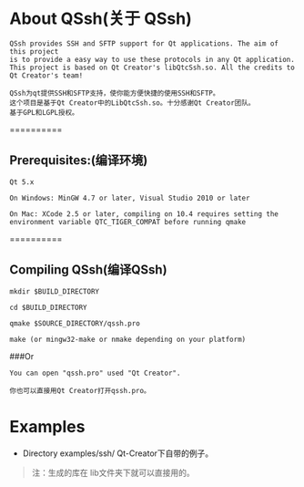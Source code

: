 
About QSsh(关于 QSsh)
==========

    QSsh provides SSH and SFTP support for Qt applications. The aim of this project 
    is to provide a easy way to use these protocols in any Qt application.
    This project is based on Qt Creator's libQtcSsh.so. All the credits to
    Qt Creator's team!

    QSsh为qt提供SSH和SFTP支持，使你能方便快捷的使用SSH和SFTP。
    这个项目是基于Qt Creator中的LibQtcSsh.so。十分感谢Qt Creator团队。
    基于GPL和LGPL授权。
==========

Prerequisites:(编译环境)
-------------
    Qt 5.x 

    On Windows: MinGW 4.7 or later, Visual Studio 2010 or later

    On Mac: XCode 2.5 or later, compiling on 10.4 requires setting the environment variable QTC_TIGER_COMPAT before running qmake

==========

Compiling QSsh(编译QSsh)
----------------------
    mkdir $BUILD_DIRECTORY

    cd $BUILD_DIRECTORY

    qmake $SOURCE_DIRECTORY/qssh.pro

    make (or mingw32-make or nmake depending on your platform)


###Or

    You can open "qssh.pro" used "Qt Creator".

    你也可以直接用Qt Creator打开qssh.pro。

Examples
===========
- Directory examples/ssh/  Qt-Creator下自带的例子。
 
> 注：生成的库在 lib文件夹下就可以直接用的。
